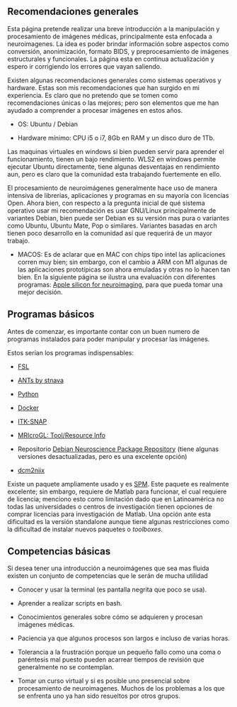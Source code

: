 ## Recomendaciones generales

Esta página pretende realizar una breve introducción a la manipulación y procesamiento de imágenes médicas, principalmente esta enfocada a neuroimagenes. La idea es poder brindar información sobre aspectos como conversión, anonimización, formato BIDS, y preprocesamiento de imágenes estructurales y funcionales. La página esta en continua actualización y espero ir corrigiendo los errores que vayan saliendo.

Existen algunas recomendaciones generales como sistemas operativos y hardware. Estas son mis recomendaciones que han surgido en mi experiencia. Es claro que no pretendo que se tomen como recomendaciones únicas o las mejores; pero son elementos que me han ayudado a comprender a procesar imágenes en estos años.  

- OS: Ubuntu / Debian

- Hardware mínimo: CPU i5 o i7, 8Gb en RAM y un disco duro de 1Tb.

Las maquinas virtuales en windows si bien pueden servir para aprender el funcionamiento, tienen un bajo rendimiento. WLS2 en windows permite ejecutar Ubuntu directamente, tiene algunas desventajas en rendimiento aun, pero es claro que la comunidad esta trabajando fuertemente en ello.

El procesamiento de neuroimágenes generalmente hace uso de manera intensiva de librerías, aplicaciones y programas en su mayoría con licencias Open. Ahora bien, con respecto a la pregunta inicial de qué sistema operativo usar mi recomendación es usar GNU/Linux principalmente de variantes Debian, bien puede ser Debian es su versión mas pura o variantes como Ubuntu, Ubuntu Mate, Pop o similares. Variantes basadas en arch tienen poco desarrollo en la comunidad así que requerirá de un mayor trabajo.

- MACOS: Es de aclarar que en MAC con chips tipo intel las aplicaciones corren muy bien; sin embargo, con el cambio a ARM con M1 algunas de las aplicaciones prototípicas son ahora emuladas y otras no lo hacen tan bien. En la siguiente página se ilustra una evaluación con diferentes programas: [Apple silicon for neuroimaging](https://github.com/neurolabusc/AppleSiliconForNeuroimaging), para que pueda tomar una mejor decisión.

## Programas básicos

Antes de comenzar, es importante contar con un buen numero de programas instalados para poder manipular y procesar las imágenes.

Estos serían los programas indispensables:

- [FSL](https://fsl.fmrib.ox.ac.uk/fsl/fslwiki)

- [ANTs by stnava](http://stnava.github.io/ANTs/)

- [Python](https://www.python.org/)

- [Docker](https://docs.docker.com/engine/install/)

- [ITK-SNAP ](http://www.itksnap.org/pmwiki/pmwiki.php)

- [MRIcroGL: Tool/Resource Info](https://www.nitrc.org/projects/mricrogl/)

- Repositorio [Debian Neuroscience Package Repository](https://neuro.debian.net/) (tiene algunas versiones desactualizadas, pero es una excelente opción)

- [dcm2niix](https://github.com/rordenlab/dcm2niix)

Existe un paquete ampliamente usado y es [SPM](https://www.fil.ion.ucl.ac.uk/spm/). Este paquete es realmente excelente; sin embargo, requiere de Matlab para funcionar, el cual requiere de licencia; menciono esto como limitación dado que en Latinoamérica no todas las universidades o centros de investigación tienen opciones de comprar licencias para investigación de Matlab. Una opción ante esta dificultad es la versión standalone aunque tiene algunas restricciones como la dificultad de instalar nuevos paquetes o *toolboxes*. 


## Competencias básicas

Si desea tener una introducción a neuroimágenes que sea mas fluida existen un conjunto de competencias que le serán de mucha utilidad

- Conocer y usar la terminal (es pantalla negrita que poco se usa).

- Aprender a realizar scripts en bash.

- Conocimientos generales sobre cómo se adquieren y procesan imágenes médicas.

- Paciencia ya que algunos procesos son largos e incluso de varias horas.

- Tolerancia a la frustración porque un pequeño fallo como una coma o paréntesis mal puesto pueden acarrear tiempos de revisión que generalmente no se contemplan.

- Tomar un curso virtual y si es posible uno presencial sobre procesamiento de neuroimagenes. Muchos de los problemas a los que se enfrenta uno ya han sido resueltos por otros grupos. 
